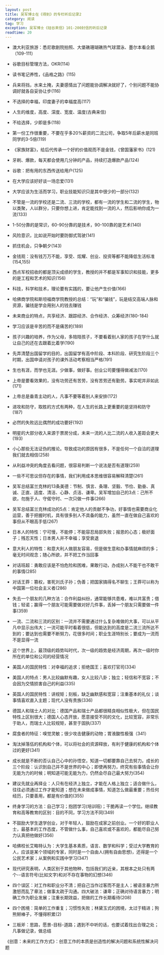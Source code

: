 ```yaml
---
layout: post
title: 吴军博士在《得到》的专栏听后记录2
category: 阅读
tag: 学习
exception: 吴军博士《硅谷来信》101-200封信的听后记录
readtime: 20
---
```


* 澳大利亚旅游：悉尼歌剧院拍照、大堡礁珊瑚礁热气球潜泳、墨尔本看企鹅（109-111）
* 谷歌目标管理方法，OKR(114)
* 读书笔记养性，《品格之路》(115)
* 兵来将挡，水来土掩，夫妻感情出了问题能协调解决就好了，个别问题不能协调好就各自妥协让步(116)
* 不选择的幸福，印度妻子的幸福度高(117)
* 人生的维度，高度、深度、宽度、温度(古典来信)
* 不给选择，少即是多(118)
* 第一份工作很重要，不要在乎多20%薪资的二流公司，争取5年后薪水是同班同学的3-5倍(119)
* 《家族财富》，给后代传承一个好的价值观而不是金钱，《曾国藩家书》(121)
* 牙刷、爆款，每天都会使用几分钟的产品，持续打造爆款产品(124)
* 谷歌：把有用的东西传送给用户(125)
* 在大学应该好好谈一场恋爱(131)
* 大学应该为生活而学习，职业技能知识只是其中很少的一部分(132)
* 不管是一流的学校还是二流、三流的学校，都有一流的学生和二流的学生，物以类聚，人以群分，只要你想上进，肯定能找到一流的人，然后影响你成为一流(133)
* 1-50分靠的是常识，60-90分靠的是技术，90-100靠的是艺术(140)
* 风险意识，比如说开始时要防御式驾驶(141)
* 抓住机会，只争朝夕(143)
* 金钱观：没有钱万万不能，享受、炫耀、创业、投资等都不能降低生活标准(154,155)
* 西点军校招收的都是顶尖成绩的学生，教授的并不都是军事知识和技能，更多的是工程和艺术的知识(156)
* 科技，科学和技术，理论要有实践的，要让他产生价值(166)
* 哈佛商学院和斯坦福商学院教授的总结：“玩”和“骗钱”，玩是结交高端人脉和资源，骗钱是学会用别人的钱去赚钱
* 未来商业的特点，共享经济、跟踪经济、合作经济、众筹经济(180-184)
* 学习应该是辛苦的而不是痛苦的(189)
* 孩子兴趣的培养，作为父母，多陪陪孩子，不要看着别人家的孩子在学什么就让自己的还在去跟着比着学(190)
* 先弄清楚出国留学的目的，出国留学有高中阶段、本科阶段、研究生阶段三个时期，出国申请对孩子的课外活动考察相当严格(191)
* 生也有涯，而学也无涯。少做事，做好事。创业公司要懂得做减法(170)
* 上帝是要看效果的，没有功劳还有苦劳，没有苦劳还有勤劳。事实呢并非如此(171)
* 上帝总是垂青主动的人，凡事不要等着别人来安排(172)
* 进攻和防守，取胜的方式有两种，在人生的长路上更重要的是坚持和防守(187)
* 必然的失败远比偶然的成功要好(192)
* 明星的大部分收入来源于票房分成，未来一流的人比二流的人收入差距会更大(193)
* 小心那些无法证伪的推论。导致成功的原因有很多，不是任何一个自洽的道理我们就去相信(258)
* 从利益冲突的角度去看问题，很容易判断一个说法是否有道理(259)
* 一些不可思议但存在的事情，我们利用成本思维很容易解释清楚(261)
* 吴军总结富兰克林的13条美德：节制、慎言、条理、坚毅、节俭、勤奋、真诚、正直、适度、清洁、心静、贞洁、谦卑。吴军增加自己的3点：己所不欲，勿施于人、守偌守时、一次只做一件事(266)
* 吴军总结富兰克林成功的5点：肯定他人的贡献不争功，好事情也需要商业化运营，善于把握时机，具有很多别人不具备的能力，虽然一直在做自己喜欢的事但从不眼高手低(267)
* 日本人的特性：宁可慢，不能停；不能容忍局部失败；报恩的心态；极好面子；残忍天性；日本男人并不幸福；享受衰退
* 意大利人的特性：和意大利人做朋友容易，但是做生意和办事情就麻烦的多；毫无时间观念；随心所欲，并不把工作当回事
* 对话班超：勇敢应该是不怕危险和困难，果敢行动，办成别人不能干也不敢干的事情(285)
* 对话王莽：篡权，害死刘氏子孙；伪善；把国家搞得名不聊生；王莽可以称为中国第一位社会主义者(286)
* 失去一个朋友的几种方法：合作利益纠纷，通常能够共患难，难以共富贵；借钱；轻诺；赢得一个朋友可能需要做对好几件事，丢掉一个朋友只需要做一件事(359)
* 一流、二流和三流的区别：一流并不需要通过什么复杂难做的大事，可以从平凡中显示出伟大；一流可能平时看着很低，但能达到的高度是二流三流所达不到的；要达到也需要不断努力，花很多时间；职业生涯特别长；要成为一流而不是显得一流
* 这个世界上，最顶级的趋势叫时代，次一级的趋势是经济周期，再次一级时你所在的单位和公司的经营情况

* 美国人的国民特性：对幸福的追求；拒绝国王；喜欢打官司(334)
* 美国人的特点：男人比较幽默有趣，女人比较八卦；独立；轻信和不宽容；不会因为交情损害自己的利益(335)
* 英国人的国民特性：讲规矩；刻板，缺乏幽默感和宽容；注重基本的礼仪；谈事情喜欢直入主题；现代人没有贵族(336)
* 德国人和瑞士人的对比：德国产品和瑞士产品都很精良相似性极大，但在国民特性上区别很大；德国人心态开放，愿意接受不同的文化，比较宽容，非常乐于助人，而瑞士人比较规矩，甚至于固执(337)

* 腐食者的特征：嗅觉灵敏；很少攻击健康的动物；胃液酸性极强（341）
* 淘汰掉落伍的机构和个体，可以将社会的资源释放，有利于健康的机构和个体过的更好(341)
* 成长就是不断的否认自己心中的孙悟空，知道一切都要靠自己去努力。成长的三个阶段：认识到自己并不是世界的中心；即使再努力，终究有些事情会让你无能为力的时候；明知道可能无能为力，仍然会尽自己最大努力(354)
* 建议先就业再择业：人只有在经济上独立，才能在人格上独立；适合做什么，往往必须通过工作才能知道；想在未来做成事情，知道怎么做最重要；热任何经历，只要善用，都是有价值的(355)

* 终身学习的方法：自己学习；抱团学习(培训班)；干脆再读一个学位。继续教育和高等教育的区别：目的不同，学习方法不同(349)
* 不鼓励大学生退学创业，对于年轻人，鼓励在成家之前创业。一个好的职业人士，最基本的工作态度，不管做什么事，自己喜欢或不喜欢的，都能尽自己努力认真把他做好(356)
* 哈佛校长艾略特认为：大学生基本素质，语言、数学和科学；受过大学教育的人，应该是某个领域的专家，同时是一个自由人(拥有自由思想)，还得是一个公民艺术家；从案例和实践中学习(347)
* 现代研究表明，人类区别于其他物种，包括我们的近亲，其根本之处只有两个--语言符号(比如文字)和对不存在事物的幻想(346)

* 四个误区：对工作和职业分不清；把自己当作过客而不是主人；被语言暴力所激怒而乱了章法；做事太疏于沟通。四大破法：谦卑；正确对待语言暴力；明确工作为职业发展；注重长期效益，把做的工作长期看待(208)
* 四个困境：简单的工作重复；习惯性失败；林黛玉式的困境，太过于精进；狗熊掰棒子，不懂得积累(2)
* 三板斧：思路，愿景-目标-道路；遇到不中听的话，也要试着找出合理之处；凡事做记录，做总结





《创意：未来的工作方式》：创意工作的本质是创造性的解决问题和系统性解决问题